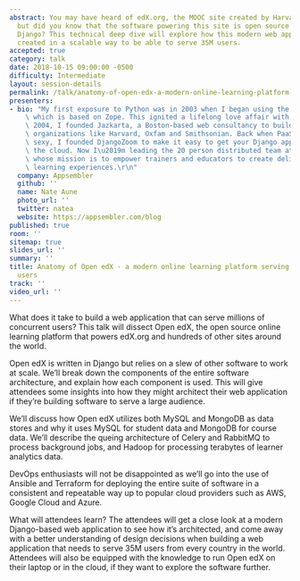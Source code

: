 ```yaml
---
abstract: You may have heard of edX.org, the MOOC site created by Harvard and MIT,
  but did you know that the software powering this site is open source and built using
  Django? This technical deep dive will explore how this modern web application was
  created in a scalable way to be able to serve 35M users.
accepted: true
category: talk
date: 2018-10-15 09:00:00 -0500
difficulty: Intermediate
layout: session-details
permalink: /talk/anatomy-of-open-edx-a-modern-online-learning-platform-serving-over-35-million-users/
presenters:
- bio: "My first exposure to Python was in 2003 when I began using the Plone CMS,\
    \ which is based on Zope. This ignited a lifelong love affair with Python. In\
    \ 2004, I founded Jazkarta, a Boston-based web consultancy to build websites for\
    \ organizations like Harvard, Oxfam and Smithsonian. Back when PaaS\u2019es were\
    \ sexy, I founded DjangoZoom to make it easy to get your Django apps running in\
    \ the cloud. Now I\u2019m leading the 20 person distributed team at Appsembler,\
    \ whose mission is to empower trainers and educators to create delightful online\
    \ learning experiences.\r\n"
  company: Appsembler
  github: ''
  name: Nate Aune
  photo_url: ''
  twitter: natea
  website: https://appsembler.com/blog
published: true
room: ''
sitemap: true
slides_url: ''
summary: ''
title: Anatomy of Open edX - a modern online learning platform serving over 35 million
  users
track: ''
video_url: ''
---
```


What does it take to build a web application that can serve millions of concurrent users? This talk will dissect Open edX, the open source online learning platform that powers edX.org and hundreds of other sites around the world.

Open edX is written in Django but relies on a slew of other software to work at scale. We’ll break down the components of the entire software architecture, and explain how each component is used. This will give attendees some insights into how they might architect their web application if they’re building software to serve a large audience.

We’ll discuss how Open edX utilizes both MySQL and MongoDB as data stores and why it uses MySQL for student data and MongoDB for course data. We’ll describe the queing architecture of Celery and RabbitMQ to process background jobs, and Hadoop for processing terabytes of learner analytics data. 

DevOps enthusiasts will not be disappointed as we’ll go into the use of Ansible and Terraform for deploying the entire suite of software in a consistent and repeatable way up to popular cloud providers such as AWS, Google Cloud and Azure.

What will attendees learn? The attendees will get a close look at a modern Django-based web application to see how it’s architected, and come away with a better understanding of design decisions when building a web application that needs to serve 35M users from every country in the world. Attendees will also be equipped with the knowledge to run Open edX on their laptop or in the cloud, if they want to explore the software further.
